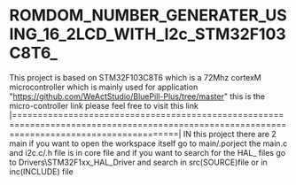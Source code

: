 # ROMDOM_NUMBER_GENERATER_USING_16_2LCD_WITH_I2c_STM32F103C8T6_
This project is based on STM32F103C8T6 which is a 72Mhz cortexM microcontroller which is mainly used for application  "https://github.com/WeActStudio/BluePill-Plus/tree/master" this is the micro-controller link please feel free to visit this link 
|============================================================================================================================================|
IN this project there are 2 main if you want to open the workspace itself go to main/.porject the main.c and i2c.c/.h file is in core file and if you want to search for the HAL_ files go to Drivers\STM32F1xx_HAL_Driver and search in src(SOURCE)file or in inc(INCLUDE) file
